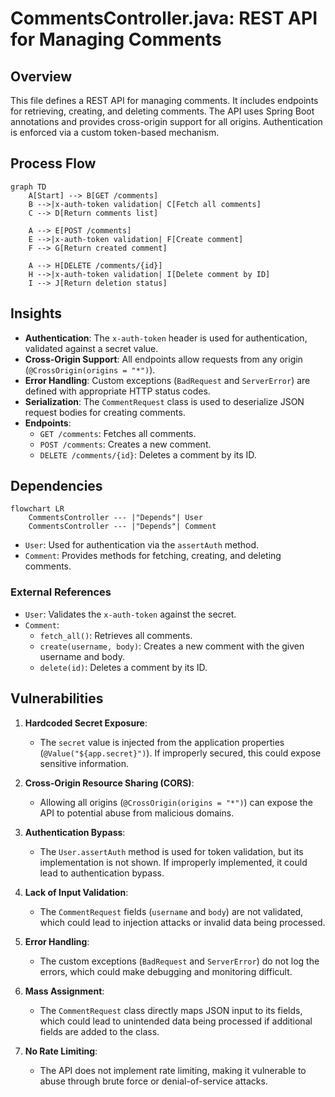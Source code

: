 # CommentsController.java: REST API for Managing Comments

## Overview

This file defines a REST API for managing comments. It includes endpoints for retrieving, creating, and deleting comments. The API uses Spring Boot annotations and provides cross-origin support for all origins. Authentication is enforced via a custom token-based mechanism.

## Process Flow

```mermaid
graph TD
    A[Start] --> B[GET /comments]
    B -->|x-auth-token validation| C[Fetch all comments]
    C --> D[Return comments list]

    A --> E[POST /comments]
    E -->|x-auth-token validation| F[Create comment]
    F --> G[Return created comment]

    A --> H[DELETE /comments/{id}]
    H -->|x-auth-token validation| I[Delete comment by ID]
    I --> J[Return deletion status]
```

## Insights

- **Authentication**: The `x-auth-token` header is used for authentication, validated against a secret value.
- **Cross-Origin Support**: All endpoints allow requests from any origin (`@CrossOrigin(origins = "*")`).
- **Error Handling**: Custom exceptions (`BadRequest` and `ServerError`) are defined with appropriate HTTP status codes.
- **Serialization**: The `CommentRequest` class is used to deserialize JSON request bodies for creating comments.
- **Endpoints**:
  - `GET /comments`: Fetches all comments.
  - `POST /comments`: Creates a new comment.
  - `DELETE /comments/{id}`: Deletes a comment by its ID.

## Dependencies

```mermaid
flowchart LR
    CommentsController --- |"Depends"| User
    CommentsController --- |"Depends"| Comment
```

- `User`: Used for authentication via the `assertAuth` method.
- `Comment`: Provides methods for fetching, creating, and deleting comments.

### External References

- `User`: Validates the `x-auth-token` against the secret.
- `Comment`: 
  - `fetch_all()`: Retrieves all comments.
  - `create(username, body)`: Creates a new comment with the given username and body.
  - `delete(id)`: Deletes a comment by its ID.

## Vulnerabilities

1. **Hardcoded Secret Exposure**:
   - The `secret` value is injected from the application properties (`@Value("${app.secret}")`). If improperly secured, this could expose sensitive information.

2. **Cross-Origin Resource Sharing (CORS)**:
   - Allowing all origins (`@CrossOrigin(origins = "*")`) can expose the API to potential abuse from malicious domains.

3. **Authentication Bypass**:
   - The `User.assertAuth` method is used for token validation, but its implementation is not shown. If improperly implemented, it could lead to authentication bypass.

4. **Lack of Input Validation**:
   - The `CommentRequest` fields (`username` and `body`) are not validated, which could lead to injection attacks or invalid data being processed.

5. **Error Handling**:
   - The custom exceptions (`BadRequest` and `ServerError`) do not log the errors, which could make debugging and monitoring difficult.

6. **Mass Assignment**:
   - The `CommentRequest` class directly maps JSON input to its fields, which could lead to unintended data being processed if additional fields are added to the class.

7. **No Rate Limiting**:
   - The API does not implement rate limiting, making it vulnerable to abuse through brute force or denial-of-service attacks.
